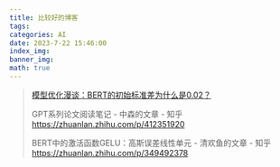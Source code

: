 ```yaml
---
title: 比较好的博客
tags: 
categories: AI
date: 2023-7-22 15:46:00
index_img:
banner_img:
math: true
---
```




> [模型优化漫谈：BERT的初始标准差为什么是0.02？](https://kexue.fm/archives/8747)
>
> GPT系列论文阅读笔记 - 中森的文章 - 知乎 https://zhuanlan.zhihu.com/p/412351920
>
> BERT中的激活函数GELU：高斯误差线性单元 - 清欢鱼的文章 - 知乎 https://zhuanlan.zhihu.com/p/349492378
